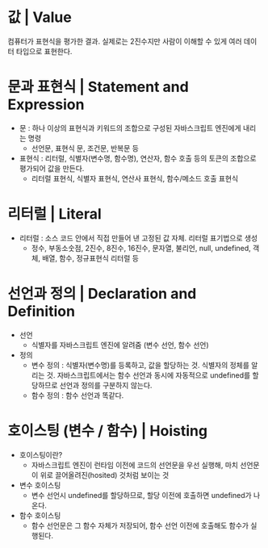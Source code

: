 # 값 | Value
컴퓨터가 표현식을 평가한 결과. 실제로는 2진수지만 사람이 이해할 수 있게 여러 데이터 타입으로 표현한다.

# 문과 표현식 | Statement and Expression
- 문 : 하나 이상의 표현식과 키워드의 조합으로 구성된 자바스크립트 엔진에게 내리는 명령
  - 선언문, 표현식 문, 조건문, 반복문 등
- 표현식 : 리터럴, 식별자(변수명, 함수명), 연산자, 함수 호출 등의 토큰의 조합으로 평가되어 값을 만든다.
  - 리터럴 표현식, 식별자 표현식, 연산사 표현식, 함수/메소드 호출 표현식


# 리터럴 | Literal
- 리터럴 : 소스 코드 안에서 직접 만들어 낸 고정된 값 자체. 리터럴 표기법으로 생성
  - 정수, 부동소숫점, 2진수, 8진수, 16진수, 문자열, 불리언, null, undefined, 객체, 배열, 함수, 정규표현식 리터럴 등 

# 선언과 정의 | Declaration and Definition

- 선언
  - 식별자를 자바스크립트 엔진에 알려줌 (변수 선언, 함수 선언)
- 정의
  - 변수 정의 : 식별자(변수명)를 등록하고, 값을 할당하는 것. 식별자의 정체를 알리는 것. 자바스크립트에서는 함수 선언과 동시에 자동적으로 undefined를 할당하므로 선언과 정의를 구분하지 않는다.
  - 함수 정의 : 함수 선언과 똑같다.

# 호이스팅 (변수 / 함수) | Hoisting

- 호이스팅이란?
  - 자바스크립트 엔진이 런타임 이전에 코드의 선언문을 우선 실행해, 마치 선언문이 위로 끌어올려진(hosited) 것처럼 보이는 것
- 변수 호이스팅
  -  변수 선언시 undefined를 할당하므로, 할당 이전에 호출하면 undefined가 나온다.
- 함수 호이스팅
  - 함수 선언문은 그 함수 자체가 저장되어, 함수 선언 이전에 호출해도 함수가 실행된다.